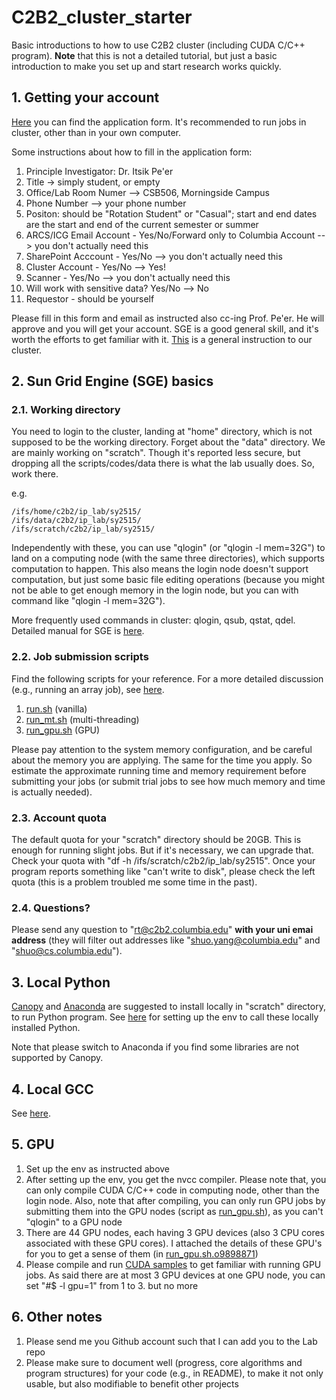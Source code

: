 # C2B2_cluster_starter

Basic introductions to how to use C2B2 cluster (including CUDA C/C++ program). **Note** that this is not a detailed tutorial, but just a basic introduction to make you set up and start research works quickly.



## 1. Getting your account

[Here](http://wiki.c2b2.columbia.edu/arcs/index.php/Forms) you can find the application form. It's recommended to run jobs in cluster, other than in your own computer.

Some instructions about how to fill in the application form:

1. Principle Investigator: Dr. Itsik Pe'er
2. Title -> simply student, or empty
3. Office/Lab Room Numer --> CSB506, Morningside Campus
4. Phone Number --> your phone number
5. Positon: should be "Rotation Student" or "Casual"; start and end dates are the start and end of the current semester or summer
6. ARCS/ICG Email Account - Yes/No/Forward only to Columbia Account --> you don't actually need this
7. SharePoint Acccount - Yes/No --> you don't actually need this
8. Cluster Account - Yes/No --> Yes!
9. Scanner - Yes/No --> you don't actually need this
10. Will work with sensitive data? Yes/No --> No
11. Requestor - should be yourself

Please fill in this form and email as instructed also cc-ing Prof. Pe'er. He will approve and you will get your account. SGE is a good general skill, and it's worth the efforts to get familiar with it. [This](http://wiki.c2b2.columbia.edu/arcs/index.php/Cluster_doc) is a general instruction to our cluster.





## 2. Sun Grid Engine (SGE) basics


### 2.1. Working directory

You need to login to the cluster, landing at "home" directory, which is not supposed to be the working directory. Forget about the "data" directory. We are mainly working on "scratch". Though it's reported less secure, but dropping all the scripts/codes/data there is what the lab usually does. So, work there.

e.g.
```
/ifs/home/c2b2/ip_lab/sy2515/
/ifs/data/c2b2/ip_lab/sy2515/
/ifs/scratch/c2b2/ip_lab/sy2515/
```

Independently with these, you can use "qlogin" (or "qlogin -l mem=32G") to land on a computing node (with the same three directories), which supports computation to happen. This also means the login node doesn't support computation, but just some basic file editing operations (because you might not be able to get enough memory in the login node, but you can with command like "qlogin -l mem=32G").

More frequently used commands in cluster: qlogin, qsub, qstat, qdel. Detailed manual for SGE is [here](http://gridscheduler.sourceforge.net/htmlman/manuals.html).


### 2.2. Job submission scripts

Find the following scripts for your reference. For a more detailed discussion (e.g., running an array job), see [here](http://wiki.c2b2.columbia.edu/arcs/index.php/Cluster_doc).

1. [run.sh](https://github.com/ComputationalBiology-CS-CU/C2B2_cluster_starter/blob/master/run.sh) (vanilla)
2. [run_mt.sh](https://github.com/ComputationalBiology-CS-CU/C2B2_cluster_starter/blob/master/run_mt.sh) (multi-threading)
3. [run_gpu.sh](https://github.com/ComputationalBiology-CS-CU/C2B2_cluster_starter/blob/master/run_gpu.sh) (GPU)

Please pay attention to the system memory configuration, and be careful about the memory you are applying. The same for the time you apply. So estimate the approximate running time and memory requirement before submitting your jobs (or submit trial jobs to see how much memory and time is actually needed).


### 2.3. Account quota

The default quota for your "scratch" directory should be 20GB. This is enough for running slight jobs. But if it's necessary, we can upgrade that. Check your quota with "df -h /ifs/scratch/c2b2/ip\_lab/sy2515". Once your program reports something like "can't write to disk", please check the left quota (this is a problem troubled me some time in the past).


### 2.4. Questions?

Please send any question to "rt@c2b2.columbia.edu" **with your uni emai address** (they will filter out addresses like "shuo.yang@columbia.edu" and "shuo@cs.columbia.edu").



## 3. Local Python

[Canopy](https://www.enthought.com/products/canopy/) and [Anaconda](https://www.continuum.io/downloads) are suggested to install locally in "scratch" directory, to run Python program. See [here](https://github.com/ComputationalBiology-CS-CU/gcc_install_locally#6-compile-and-run-c-program) for setting up the env to call these locally installed Python.

Note that please switch to Anaconda if you find some libraries are not supported by Canopy.




## 4. Local GCC

See [here](https://github.com/ComputationalBiology-CS-CU/gcc_install_locally).






## 5. GPU

1. Set up the env as instructed above
2. After setting up the env, you get the nvcc compiler. Please note that, you can only compile CUDA C/C++ code in computing node, other than the login node. Also, note that after compiling, you can only run GPU jobs by submitting them into the GPU nodes (script as [run_gpu.sh](https://github.com/ComputationalBiology-CS-CU/C2B2_cluster_starter/blob/master/run_gpu.sh)), as you can't "qlogin" to a GPU node
3. There are 44 GPU nodes, each having 3 GPU devices (also 3 CPU cores associated with these GPU cores). I attached the details of these GPU's for you to get a sense of them (in [run_gpu.sh.o9898871](https://github.com/ComputationalBiology-CS-CU/C2B2_cluster_starter/blob/master/run_gpu.sh.o9898871))
4. Please compile and run [CUDA samples](http://docs.nvidia.com/cuda/cuda-samples/index.html#getting-cuda-samples) to get familiar with running GPU jobs. As said there are at most 3 GPU devices at one GPU node, you can set "#$ -l gpu=1" from 1 to 3. but no more






## 6. Other notes

1. Please send me you Github account such that I can add you to the Lab repo
2. Please make sure to document well (progress, core algorithms and program structures) for your code (e.g., in README), to make it not only usable, but also modifiable to benefit other projects




